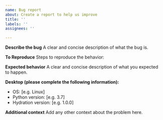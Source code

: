 ```yaml
---
name: Bug report
about: Create a report to help us improve
title: ''
labels: ''
assignees: ''

---
```


**Describe the bug**
A clear and concise description of what the bug is.

**To Reproduce**
Steps to reproduce the behavior:

**Expected behavior**
A clear and concise description of what you expected to happen.

**Desktop (please complete the following information):**
 - OS: [e.g. Linux]
 - Python version: [e.g. 3.7]
 - Hydration version: [e.g. 1.0.0]

**Additional context**
Add any other context about the problem here.
